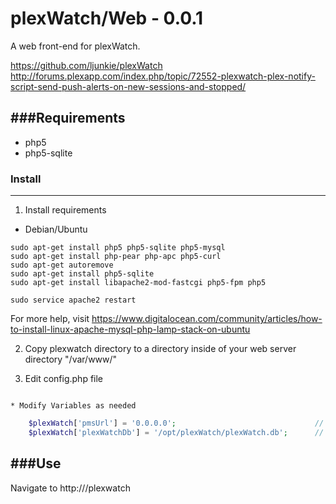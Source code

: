 plexWatch/Web - 0.0.1
=====================

A web front-end for plexWatch.

https://github.com/ljunkie/plexWatch
http://forums.plexapp.com/index.php/topic/72552-plexwatch-plex-notify-script-send-push-alerts-on-new-sessions-and-stopped/


###Requirements
---------------
* php5
* php5-sqlite


### Install 
-----------

1. Install requirements

* Debian/Ubuntu

```
sudo apt-get install php5 php5-sqlite php5-mysql
sudo apt-get install php-pear php-apc php5-curl
sudo apt-get autoremove
sudo apt-get install php5-sqlite
sudo apt-get install libapache2-mod-fastcgi php5-fpm php5

sudo service apache2 restart
```
For more help, visit https://www.digitalocean.com/community/articles/how-to-install-linux-apache-mysql-php-lamp-stack-on-ubuntu

2. Copy plexwatch directory to a directory inside of your web server directory "/var/www/"

3. Edit config.php file
```sudo nano /var/www/plexWatch/config.php
```
    * Modify Variables as needed
```php 
    $plexWatch['pmsUrl'] = '0.0.0.0';								// Plex Media Server IP or hostname
	$plexWatch['plexWatchDb'] = '/opt/plexWatch/plexWatch.db';		// Location of your plexWatch database 
```

###Use
------

Navigate to http://<PMS IP or Hostname>/plexwatch